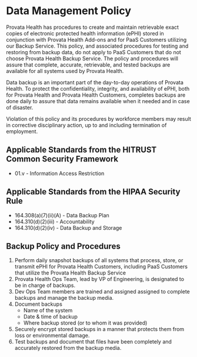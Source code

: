 # Data Management Policy

Provata Health has procedures to create and maintain retrievable exact copies of electronic protected health information (ePHI) stored in conjunction with Provata Health Add-ons and for PaaS Customers utilizing our Backup Service. This policy, and associated procedures for testing and restoring from backup data, do not apply to PaaS Customers that do not choose Provata Health Backup Service. The policy and procedures will assure that complete, accurate, retrievable, and tested backups are available for all systems used by Provata Health.
  
Data backup is an important part of the day-to-day operations of Provata Health. To protect the confidentiality, integrity, and availability of ePHI, both for Provata Health and Provata Health Customers, completes backups are done daily to assure that data remains available when it needed and in case of disaster.

Violation of this policy and its procedures by workforce members may result in corrective disciplinary action, up to and including termination of employment.

## Applicable Standards from the HITRUST Common Security Framework

* 01.v - Information Access Restriction

## Applicable Standards from the HIPAA Security Rule

* 164.308(a)(7)(ii)(A) - Data Backup Plan
* 164.310(d)(2)(iii) - Accountability
* 164.310(d)(2)(iv) - Data Backup and Storage

## Backup Policy and Procedures

1. Perform daily snapshot backups of all systems that process, store, or transmit ePHI for Provata Health Customers, including PaaS Customers that utilize the Provata Health Backup Service
2. Provata Health Ops Team, lead by VP of Engineering, is designated to be in charge of backups.
3. Dev Ops Team members are trained and assigned assigned to complete backups and manage the backup media.
4. Document backups 
	* Name of the system
	* Date & time of backup
	* Where backup stored (or to whom it was provided)
5. Securely encrypt stored backups in a manner that protects them from loss or environmental damage.
6. Test backups and document that files have been completely and accurately restored from the backup media.